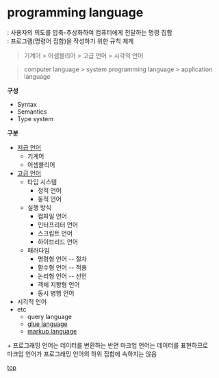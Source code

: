 # programming language
: 사용자의 의도를 압축-추상화하여 컴퓨터에게 전달하는 명령 집합  
: 프로그램(명령어 집합)을 작성하기 위한 규칙 체계  


> 기계어 > 어셈블리어  > 고급 언어 > 시각적 언어

> computer language > system programming language > application language



**구성**  
- Syntax
- Semantics
- Type system 


**구분**
- [저급 언어](./low-level-language.md)
  - 기계어
  - 어셈블리어
- [고급 언어](./high-level-language.md)
  - 타입 시스템
    - 정적 언어
    - 동적 언어
  - 실행 방식
    - 컴파일 언어
    - 인터프리터 언어
    - 스크립트 언어
    - 하이브리드 언어  
  - 패러다임
    - 명령형 언어 -- 절차 
    - 함수형 언어 -- 적용
    - 논리형 언어 -- 선언
    - 객체 지향형 언어
    - 동시 병행 언어  
- 시각적 언어
- etc
  - query language
  - [glue language](./glue-language.md)
  - [markup language](./markup-language.md)


\+ 프로그래밍 언어는 데이터를 변환하는 반면 마크업 언어는 데이터를 표현하므로    
  마크업 언어가 프로그래밍 언어의 하위 집합에 속하지는 않음



[top](#)